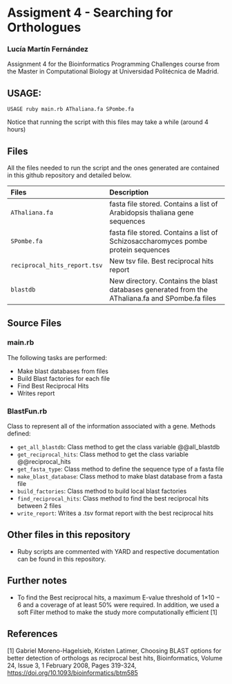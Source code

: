 # Assigment 4 - Searching for Orthologues

### Lucía Martín Fernández

Assignment 4 for the Bioinformatics Programming Challenges course from the Master in Computational Biology at Universidad Politécnica de Madrid.

## USAGE:

`USAGE ruby main.rb AThaliana.fa SPombe.fa`

Notice that running the script with this files may take a while (around 4 hours)

## Files 

All the files needed to run the script and the ones generated are contained in this github repository and detailed below. 

| **Files**                           | **Description**                                                                                                 |                                                   
|:----------------------------------------|:----------------------------------------------------------------------------------------------------------------|
|`AThaliana.fa`                                |  fasta file stored. Contains a list of Arabidopsis thaliana gene sequences                          |                  
|`SPombe.fa`                                  | fasta file stored. Contains a list of Schizosaccharomyces pombe protein sequences                |                                                               
|`reciprocal_hits_report.tsv`                                  | New tsv file. Best reciprocal hits report               |   
|`blastdb`                                  | New directory. Contains the blast databases generated from the AThaliana.fa and SPombe.fa files     |     

## Source Files

### main.rb

The following tasks are performed:

-   Make blast databases from files
-   Build Blast factories for each file 
-   Find Best Reciprocal Hits
-   Writes report

### BlastFun.rb 

Class to represent all of the information associated with a gene. Methods defined:

- `get_all_blastdb`: Class method to get the class variable @@all_blastdb
- `get_reciprocal_hits`: Class method to get the class variable @@reciprocal_hits
- `get_fasta_type`: Class method to define the sequence type of a fasta file
- `make_blast_database`: Class method to make blast database from a fasta file
- `build_factories`: Class method to build local blast factories
- `find_reciprocal_hits`: Class method to find the best reciprocal hits between 2 files
- `write_report`: Writes a .tsv format report with the best reciprocal hits


## Other files in this repository

- Ruby scripts are commented with YARD and respective documentation can be found in this repository. 

## Further notes

- To find the Best reciprocal hits, a maximum E-value threshold of 1×10 − 6 and a coverage of at least 50% were required. In addition, we used a soft Filter method to make the study more computationally efficient [1]


## References

[1] Gabriel Moreno-Hagelsieb, Kristen Latimer, Choosing BLAST options for better detection of orthologs as reciprocal best hits, Bioinformatics, Volume 24, Issue 3, 1 February 2008, Pages 319-324, https://doi.org/10.1093/bioinformatics/btm585


